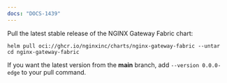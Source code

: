 ```yaml
---
docs: "DOCS-1439"
---
```


Pull the latest stable release of the NGINX Gateway Fabric chart:

   ```shell
   helm pull oci://ghcr.io/nginxinc/charts/nginx-gateway-fabric --untar
   cd nginx-gateway-fabric
   ```

   If you want the latest version from the **main** branch, add `--version 0.0.0-edge` to your pull command.
